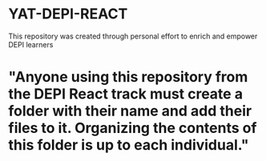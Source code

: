 # YAT-DEPI-REACT
This repository was created through personal effort to enrich and empower DEPI learners

# "Anyone using this repository from the DEPI React track must create a folder with their name and add their files to it. Organizing the contents of this folder is up to each individual."
